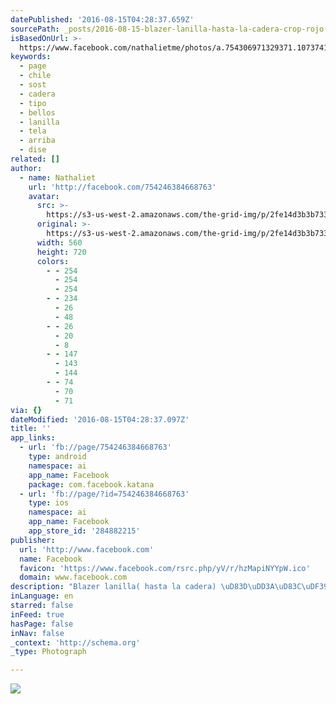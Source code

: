 ```yaml
---
datePublished: '2016-08-15T04:28:37.659Z'
sourcePath: _posts/2016-08-15-blazer-lanilla-hasta-la-cadera-crop-rojo-tela-sofi.md
isBasedOnUrl: >-
  https://www.facebook.com/nathalietme/photos/a.754306971329371.1073741828.754246384668763/1137849582975106/?type=3&theater
keywords:
  - page
  - chile
  - sost
  - cadera
  - tipo
  - bellos
  - lanilla
  - tela
  - arriba
  - dise
related: []
author:
  - name: Nathaliet
    url: 'http://facebook.com/754246384668763'
    avatar:
      src: >-
        https://s3-us-west-2.amazonaws.com/the-grid-img/p/2fe14d3b3b733eb4af51f355ed0ac6aa05eaa5d2.jpg
      original: >-
        https://s3-us-west-2.amazonaws.com/the-grid-img/p/2fe14d3b3b733eb4af51f355ed0ac6aa05eaa5d2.jpg
      width: 560
      height: 720
      colors:
        - - 254
          - 254
          - 254
        - - 234
          - 26
          - 48
        - - 26
          - 20
          - 8
        - - 147
          - 143
          - 144
        - - 74
          - 70
          - 71
via: {}
dateModified: '2016-08-15T04:28:37.097Z'
title: ''
app_links:
  - url: 'fb://page/754246384668763'
    type: android
    namespace: ai
    app_name: Facebook
    package: com.facebook.katana
  - url: 'fb://page/?id=754246384668763'
    type: ios
    namespace: ai
    app_name: Facebook
    app_store_id: '284882215'
publisher:
  url: 'http://www.facebook.com'
  name: Facebook
  favicon: 'https://www.facebook.com/rsrc.php/yV/r/hzMapiNYYpW.ico'
  domain: www.facebook.com
description: "Blazer lanilla( hasta la cadera) \uD83D\uDD3A\uD83C\uDF39\uD83D\uDD3A Crop rojo( tela sofia) \uD83D\uDCAB\uD83C\uDF39\uD83D\uDCAB"
inLanguage: en
starred: false
inFeed: true
hasPage: false
inNav: false
_context: 'http://schema.org'
_type: Photograph

---
```

![](https://s3-us-west-2.amazonaws.com/the-grid-img/p/2fe14d3b3b733eb4af51f355ed0ac6aa05eaa5d2.jpg)